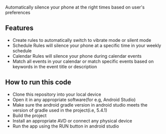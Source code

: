 
Automatically silence your phone at the right times based on user's preferences


## Features

* Create rules to automatically switch to vibrate mode or silent mode
* Schedule Rules will silence your phone at a specific time in your weekly schedule
* Calendar Rules will silence your phone during calendar events
* Match all events in your calendar or match specific events based on keywords in the event title or description


## How to run this code

* Clone this repository into your local device
* Open it in any appropriate software(for e.g, Android Studio)
* Make sure the android gradle version in android studio meets the version of gradle used in the project(i.e, 5.4.1)
* Build the project
* Install an appropriate AVD or connect any physical device
* Run the app using the RUN button in android studio
